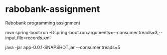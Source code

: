 # rabobank-assignment
Rabobank programming assignment

mvn spring-boot:run -Dspring-boot.run.arguments=--consumer.treads=3,--input.file=records.xml

java -jar app-0.0.1-SNAPSHOT.jar --consumer.treads=5


